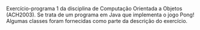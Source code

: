 Exercício-programa 1 da disciplina de Computação Orientada a Objetos (ACH2003). Se trata de um programa em Java que implementa o jogo Pong! Algumas classes foram fornecidas como parte da descrição do exercício.
